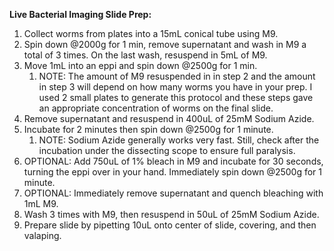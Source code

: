 ﻿
**Live Bacterial Imaging Slide Prep:**

1. Collect worms from plates into a 15mL conical tube using M9.
1. Spin down @2000g for 1 min, remove supernatant and wash in M9 a total of 3 times. On the last wash, resuspend in 5mL of M9. 
1. Move 1mL into an eppi and spin down @2500g for 1 min. 
   1. NOTE: The amount of M9 resuspended in in step 2 and the amount in step 3 will depend on how many worms you have in your prep. I used 2 small plates to generate this protocol and these steps gave an appropriate concentration of worms on the final slide. 
1. Remove supernatant and resuspend in 400uL of 25mM Sodium Azide. 
1. Incubate for 2 minutes then spin down @2500g for 1 minute. 
   1. NOTE: Sodium Azide generally works very fast. Still, check after the incubation under the dissecting scope to ensure full paralysis. 
1. OPTIONAL: Add 750uL of 1% bleach in M9 and incubate for 30 seconds, turning the eppi over in your hand. Immediately spin down @2500g for 1 minute.
1. OPTIONAL: Immediately remove supernatant and quench bleaching with 1mL M9. 
1. Wash 3 times with M9, then resuspend in 50uL of 25mM Sodium Azide.
1. Prepare slide by pipetting 10uL onto center of slide, covering, and then valaping. 
